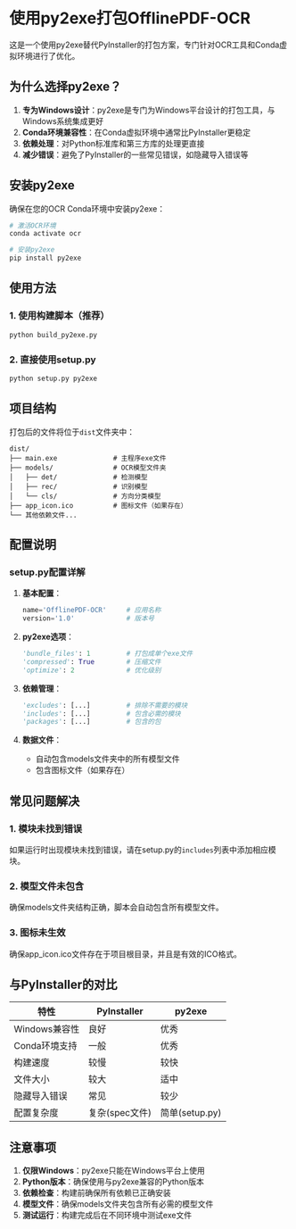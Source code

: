 # 使用py2exe打包OfflinePDF-OCR

这是一个使用py2exe替代PyInstaller的打包方案，专门针对OCR工具和Conda虚拟环境进行了优化。

## 为什么选择py2exe？

1. **专为Windows设计**：py2exe是专门为Windows平台设计的打包工具，与Windows系统集成更好
2. **Conda环境兼容性**：在Conda虚拟环境中通常比PyInstaller更稳定
3. **依赖处理**：对Python标准库和第三方库的处理更直接
4. **减少错误**：避免了PyInstaller的一些常见错误，如隐藏导入错误等

## 安装py2exe

确保在您的OCR Conda环境中安装py2exe：

```bash
# 激活OCR环境
conda activate ocr

# 安装py2exe
pip install py2exe
```

## 使用方法

### 1. 使用构建脚本（推荐）

```bash
python build_py2exe.py
```

### 2. 直接使用setup.py

```bash
python setup.py py2exe
```

## 项目结构

打包后的文件将位于`dist`文件夹中：

```
dist/
├── main.exe              # 主程序exe文件
├── models/               # OCR模型文件夹
│   ├── det/              # 检测模型
│   ├── rec/              # 识别模型
│   └── cls/              # 方向分类模型
├── app_icon.ico          # 图标文件（如果存在）
└── 其他依赖文件...
```

## 配置说明

### setup.py配置详解

1. **基本配置**：
   ```python
   name='OfflinePDF-OCR'     # 应用名称
   version='1.0'             # 版本号
   ```

2. **py2exe选项**：
   ```python
   'bundle_files': 1         # 打包成单个exe文件
   'compressed': True        # 压缩文件
   'optimize': 2             # 优化级别
   ```

3. **依赖管理**：
   ```python
   'excludes': [...]         # 排除不需要的模块
   'includes': [...]         # 包含必需的模块
   'packages': [...]         # 包含的包
   ```

4. **数据文件**：
   - 自动包含models文件夹中的所有模型文件
   - 包含图标文件（如果存在）

## 常见问题解决

### 1. 模块未找到错误

如果运行时出现模块未找到错误，请在setup.py的`includes`列表中添加相应模块。

### 2. 模型文件未包含

确保models文件夹结构正确，脚本会自动包含所有模型文件。

### 3. 图标未生效

确保app_icon.ico文件存在于项目根目录，并且是有效的ICO格式。

## 与PyInstaller的对比

| 特性 | PyInstaller | py2exe |
|------|-------------|--------|
| Windows兼容性 | 良好 | 优秀 |
| Conda环境支持 | 一般 | 优秀 |
| 构建速度 | 较慢 | 较快 |
| 文件大小 | 较大 | 适中 |
| 隐藏导入错误 | 常见 | 较少 |
| 配置复杂度 | 复杂(spec文件) | 简单(setup.py) |

## 注意事项

1. **仅限Windows**：py2exe只能在Windows平台上使用
2. **Python版本**：确保使用与py2exe兼容的Python版本
3. **依赖检查**：构建前确保所有依赖已正确安装
4. **模型文件**：确保models文件夹包含所有必需的模型文件
5. **测试运行**：构建完成后在不同环境中测试exe文件